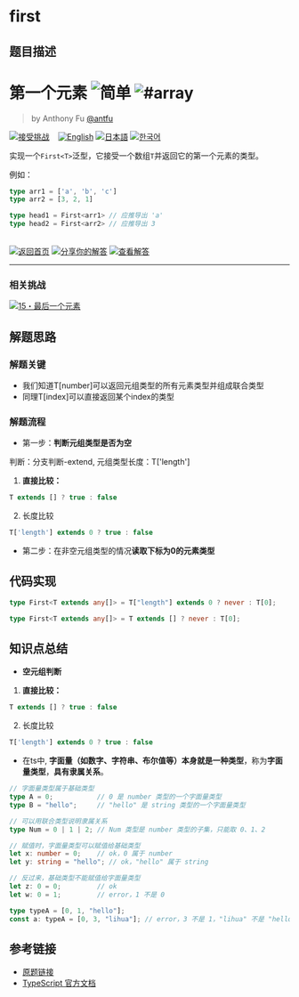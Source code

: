 # first

## 题目描述

<!--info-header-start--><h1>第一个元素 <img src="https://img.shields.io/badge/-%E7%AE%80%E5%8D%95-7aad0c" alt="简单"/> <img src="https://img.shields.io/badge/-%23array-999" alt="#array"/></h1><blockquote><p>by Anthony Fu <a href="https://github.com/antfu" target="_blank">@antfu</a></p></blockquote><p><a href="https://tsch.js.org/14/play/zh-CN" target="_blank"><img src="https://img.shields.io/badge/-%E6%8E%A5%E5%8F%97%E6%8C%91%E6%88%98-3178c6?logo=typescript&logoColor=white" alt="接受挑战"/></a> &nbsp;&nbsp;&nbsp;<a href="./README.md" target="_blank"><img src="https://img.shields.io/badge/-English-gray" alt="English"/></a>  <a href="./README.ja.md" target="_blank"><img src="https://img.shields.io/badge/-%E6%97%A5%E6%9C%AC%E8%AA%9E-gray" alt="日本語"/></a>  <a href="./README.ko.md" target="_blank"><img src="https://img.shields.io/badge/-%ED%95%9C%EA%B5%AD%EC%96%B4-gray" alt="한국어"/></a> </p><!--info-header-end-->

实现一个`First<T>`泛型，它接受一个数组`T`并返回它的第一个元素的类型。

例如：

```ts
type arr1 = ['a', 'b', 'c']
type arr2 = [3, 2, 1]

type head1 = First<arr1> // 应推导出 'a'
type head2 = First<arr2> // 应推导出 3
```

<!--info-footer-start--><br><a href="../../README.zh-CN.md" target="_blank"><img src="https://img.shields.io/badge/-%E8%BF%94%E5%9B%9E%E9%A6%96%E9%A1%B5-grey" alt="返回首页"/></a> <a href="https://tsch.js.org/14/answer/zh-CN" target="_blank"><img src="https://img.shields.io/badge/-%E5%88%86%E4%BA%AB%E4%BD%A0%E7%9A%84%E8%A7%A3%E7%AD%94-teal" alt="分享你的解答"/></a> <a href="https://tsch.js.org/14/solutions" target="_blank"><img src="https://img.shields.io/badge/-%E6%9F%A5%E7%9C%8B%E8%A7%A3%E7%AD%94-de5a77?logo=awesome-lists&logoColor=white" alt="查看解答"/></a> <hr><h3>相关挑战</h3><a href="https://github.com/type-challenges/type-challenges/blob/main/questions/00015-medium-last/README.zh-CN.md" target="_blank"><img src="https://img.shields.io/badge/-15%E3%83%BB%E6%9C%80%E5%90%8E%E4%B8%80%E4%B8%AA%E5%85%83%E7%B4%A0-d9901a" alt="15・最后一个元素"/></a> <!--info-footer-end-->


## 解题思路

### 解题关键

- 我们知道T[number]可以返回元组类型的所有元素类型并组成联合类型
- 同理T[index]可以直接返回某个index的类型

### 解题流程


- 第一步：**判断元组类型是否为空**

判断：分支判断-extend, 元组类型长度：T['length']

1. **直接比较：**
```typescript
T extends [] ? true : false
```
2. 长度比较

```typescript
T['length'] extends 0 ? true : false
```

- 第二步：在非空元组类型的情况**读取下标为0的元素类型**


## 代码实现

```typescript
type First<T extends any[]> = T["length"] extends 0 ? never : T[0];

type First<T extends any[]> = T extends [] ? never : T[0];
```

## 知识点总结

- **空元组判断**

1. **直接比较：**
```typescript
T extends [] ? true : false
```
2. 长度比较

```typescript
T['length'] extends 0 ? true : false
```

- 在ts中, **字面量（如数字、字符串、布尔值等）本身就是一种类型**，称为**字面量类型**，**具有隶属关系**。

```typescript
// 字面量类型属于基础类型
type A = 0;           // 0 是 number 类型的一个字面量类型
type B = "hello";     // "hello" 是 string 类型的一个字面量类型

// 可以用联合类型说明隶属关系
type Num = 0 | 1 | 2; // Num 类型是 number 类型的子集，只能取 0、1、2

// 赋值时，字面量类型可以赋值给基础类型
let x: number = 0;    // ok，0 属于 number
let y: string = "hello"; // ok，"hello" 属于 string

// 反过来，基础类型不能赋值给字面量类型
let z: 0 = 0;         // ok
let w: 0 = 1;         // error，1 不是 0

type typeA = [0, 1, "hello"];
const a: typeA = [0, 3, "lihua"]; // error，3 不是 1，"lihua" 不是 "hello"

```

## 参考链接

- [原题链接](https://github.com/type-challenges/type-challenges/tree/main/questions/00014-easy-first)
- [TypeScript 官方文档](https://www.typescriptlang.org/docs/)
